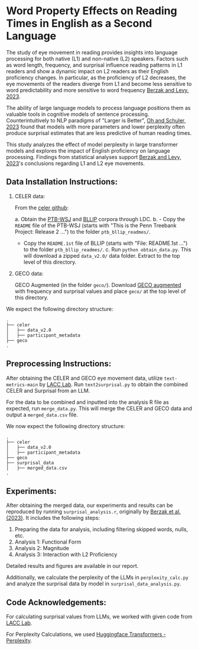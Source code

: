 # Word Property Effects on Reading Times in English as a Second Language

The study of eye movement in reading provides insights into language processing for both native (L1) and non-native (L2) speakers. Factors such as word length, frequency, and surprisal influence reading patterns in L1 readers and show a dynamic impact on L2 readers as their English proficiency changes. In particular, as the proficiency of L2 decreases, the eye movements of the readers diverge from L1 and become less sensitive to word predictability and more sensitive to word frequency [Berzak and Levy, 2023](https://direct.mit.edu/opmi/article/doi/10.1162/opmi_a_00084/116138/Eye-Movement-Traces-of-Linguistic-Knowledge-in).

The ability of large language models to process language positions them as valuable tools in cognitive models of sentence processing. Counterintuitively to NLP paradigms of "Larger is Better", [Oh and Schuler, 2023](https://arxiv.org/pdf/2212.12131) found that models with more parameters and lower perplexity often produce surprisal estimates that are less predictive of human reading times.

This study analyzes the effect of model perplexity in large transformer models and explores the impact of English proficiency on language processing. Findings from statistical analyses support [Berzak and Levy, 2023](https://direct.mit.edu/opmi/article/doi/10.1162/opmi_a_00084/116138/Eye-Movement-Traces-of-Linguistic-Knowledge-in)'s conclusions regarding L1 and L2 eye movements.

## Data Installation Instructions:

1. CELER data: 

    From the [celer github](https://github.com/berzak/celer/tree/master):

   a. Obtain the [PTB-WSJ](https://catalog.ldc.upenn.edu/LDC95T7) and [BLLIP](https://catalog.ldc.upenn.edu/LDC2000T43) corpora through LDC.
   b. - Copy the `README` file of the PTB-WSJ (starts with "This is the Penn Treebank Project: Release 2 ...") to the folder `ptb_bllip_readmes/`. 
      - Copy the `README.1st` file of BLLIP (starts with "File:  README.1st ...") to the folder `ptb_bllip_readmes/`.
   c. Run `python obtain_data.py`. This will download a zipped `data_v2.0/` data folder. Extract to the top level of this directory.

2. GECO data:
   
    GECO Augmented (in the folder `geco/`). Download [GECO augmented](https://drive.google.com/file/d/1T4qgbwPkdzYmTvIqMUGJlvY-v22Ifinx/view?usp=sharing) with frequency and surprisal values and place `geco/` at the top level of this directory.


We expect the following directory structure:
```
.
├── celer
│   ├── data_v2.0
│   ├── participant_metadata
├── geco
.
```

## Preprocessing Instructions:

After obtaining the CELER and GECO eye movement data, utilize `text-metrics-main` by [LACC Lab](https://github.com/lacclab/text-metrics). Run `text2surprisal.py` to obtain the combined CELER and Surprisal from an LLM.

For the data to be combined and inputted into the analysis R file as expected, run `merge_data.py`. This will merge the CELER and GECO data and output a `merged_data.csv` file.

We now expect the following directory structure:
```
.
├── celer
│   ├── data_v2.0
│   ├── participant_metadata
├── geco
├── surprisal_data
│   ├── merged_data.csv
.
```

## Experiments:

After obtaining the merged data, our experiments and results can be reproduced by running `surprisal_analysis.r`, originally by [Berzak et al. (2023)](https://github.com/lacclab/traces-of-ling-knowledge).
It includes the following steps:
1. Preparing the data for analysis, including filtering skipped words, nulls, etc.
2. Analysis 1: Functional Form
3. Analysis 2: Magnitude
4. Analysis 3: Interaction with L2 Proficiency

Detailed results and figures are available in our report.

Additionally, we calculate the perplexity of the LLMs in `perplexity_calc.py` and analyze the surprisal data by model in `surprisal_data_analysis.py`.

## Code Acknowledgements:

For calculating surprisal values from LLMs, we worked with given code from [LACC Lab](https://github.com/lacclab/text-metrics).

For Perplexity Calculations, we used [Huggingface Transformers - Perplexity](https://github.com/huggingface/transformers/blob/main/docs/source/en/perplexity.md).

